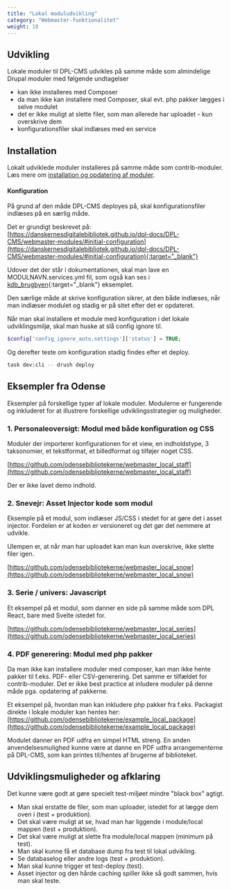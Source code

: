 ```yaml
---
title: "Lokal moduludvikling"
category: "Webmaster-funktionalitet"
weight: 10
---
```


## Udvikling

Lokale moduler til DPL-CMS udvikles på samme måde som almindelige Drupal moduler med følgende undtagelser

- kan ikke installeres med Composer
- da man ikke kan installere med Composer, skal evt. php pakker lægges i selve modulet
- det er ikke muligt at slette filer, som man allerede har uploadet - kun overskrive dem
- konfigurationsfiler skal indlæses med en service

## Installation
Lokalt udviklede moduler installeres på samme måde som contrib-moduler. Læs mere om [installation og opdatering af moduler]().

#### Konfiguration

På grund af den måde DPL-CMS deployes på, skal konfigurationsfiler indlæses på en særlig måde.

Det er grundigt beskrevet på:
[https://danskernesdigitalebibliotek.github.io/dpl-docs/DPL-CMS/webmaster-modules/#initial-configuration](https://danskernesdigitalebibliotek.github.io/dpl-docs/DPL-CMS/webmaster-modules/#initial-configuration){:target="_blank"}

Udover det der står i dokumentationen, skal man lave en MODULNAVN.services.yml fil, som også kan ses i [kdb_brugbyen](https://github.com/kdb/kdb_brugbyen){:target="_blank"} eksemplet.

Den særlige måde at skrive konfiguration sikrer, at den både indlæses, når man indlæser modulet og stadig er på sitet efter det er opdateret.

Når man skal installere et module med konfiguration i det lokale udviklingsmiljø, skal man huske at slå config ignore til.

```php
$config['config_ignore_auto.settings']['status'] = TRUE;
```

Og derefter teste om konfiguration stadig findes efter et deploy.

```sh
task dev:cli -- drush deploy
```


## Eksempler fra Odense

Eksempler på forskellige typer af lokale moduler. Modulerne er fungerende og inkluderet for at illustrere forskellige udviklingsstrategier og muligheder.

### 1. Personaleoversigt: Modul med både konfiguration og CSS

Moduler der importerer konfigurationen for et view, en indholdstype, 3 taksonomier, et tekstformat, et billedformat og tilføjer noget CSS.

[https://github.com/odensebibliotekerne/webmaster_local_staff](https://github.com/odensebibliotekerne/webmaster_local_staff)

Der er ikke lavet demo indhold.

### 2. Snevejr: Asset Injector kode som modul

Eksemple på et modul, som indlæser JS/CSS i stedet for at gøre det i asset injector. Fordelen er at koden er versioneret og det gør det nemmere at udvikle.

Ulempen er, at når man har uploadet kan man kun overskrive, ikke slette filer igen.

[https://github.com/odensebibliotekerne/webmaster_local_snow](https://github.com/odensebibliotekerne/webmaster_local_snow)

### 3. Serie / univers: Javascript

Et eksempel på et modul, som danner en side på samme måde som DPL React, bare med Svelte istedet for.

[https://github.com/odensebibliotekerne/webmaster_local_series](https://github.com/odensebibliotekerne/webmaster_local_series)

### 4. PDF generering: Modul med php pakker

Da man ikke kan installere moduler med composer, kan man ikke hente pakker til f.eks. PDF- eller CSV-generering. Det samme er tilfældet for contrib-moduler. Det er ikke best practice at inludere moduler på denne måde pga. opdatering af pakkerne.

Et eksempel på, hvordan man kan inkludere php pakker fra f.eks. Packagist direkte i lokale moduler kan hentes her:
[https://github.com/odensebibliotekerne/example_local_package](https://github.com/odensebibliotekerne/example_local_package)

Modulet danner en PDF udfra en simpel HTML streng. En anden anvendelsesmulighed kunne være at danne en PDF udfra arrangementerne på DPL-CMS, som kan printes til/hentes af brugerne af biblioteket.

## Udviklingsmuligheder og afklaring

Det kunne være godt at gøre specielt test-miljøet mindre "black box" agtigt.

- Man skal erstatte de filer, som man uploader, istedet for at lægge dem oven i (test + produktion).
- Det skal være muligt at se, hvad man har liggende i module/local mappen (test + produktion).
- Det skal være muligt at slette fra module/local mappen (minimum på test).
- Man skal kunne få et database dump fra test til lokal udvikling.
- Se databaselog eller andre logs (test + produktion).
- Man skal kunne trigger et test-deploy (test).
- Asset injector og den hårde caching spiller ikke så godt sammen, hvis man skal teste.